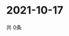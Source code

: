 # 2021-10-17
  共 0条

  <!-- BEGIN -->
  <!-- 最后更新时间Sun Oct 17 2021 17:09:19 GMT+0000 (Coordinated Universal Time) -->
  
  <!-- END -->
  
  